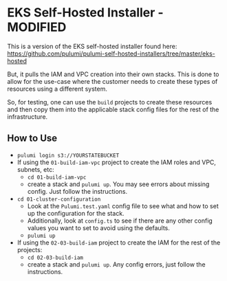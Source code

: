 # EKS Self-Hosted Installer - MODIFIED
This is a version of the EKS self-hosted installer found here: https://github.com/pulumi/pulumi-self-hosted-installers/tree/master/eks-hosted  

But, it pulls the IAM and VPC creation into their own stacks. This is done to allow for the use-case where the customer needs to create these types of resources using a different system.

So, for testing, one can use the `build` projects to create these resources and then copy them into the applicable stack config files for the rest of the infrastructure.

## How to Use

* `pulumi login s3://YOURSTATEBUCKET`
* If using the `01-build-iam-vpc` project to create the IAM roles and VPC, subnets, etc: 
  * `cd 01-build-iam-vpc`
  * create a stack and `pulumi up`. You may see errors about missing config. Just follow the instructions.
* `cd 01-cluster-configuration`
  * Look at the `Pulumi.test.yaml` config file to see what and how to set up the configuration for the stack.
  * Additionally, look at `config.ts` to see if there are any other config values you want to set to avoid using the defaults.
  * `pulumi up` 
* If using the `02-03-build-iam` project to create the IAM for the rest of the projects:
  * `cd 02-03-build-iam`
  * create a stack and `pulumi up`. Any config errors, just follow the instructions.

